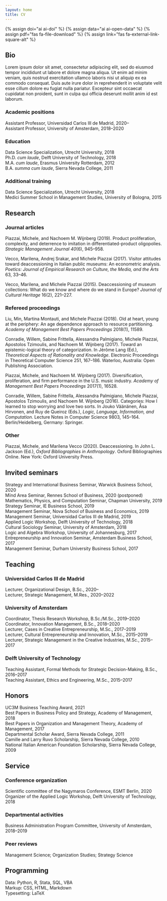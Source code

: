 ```yaml
---
layout: home
title: CV
---
```


{% assign doi="ai ai-doi" %}
{% assign data="ai ai-open-data" %}
{% assign pdf="fas fa-file-download" %}
{% assign link="fas fa-external-link-square-alt" %}

## Bio

Lorem ipsum dolor sit amet, consectetur adipiscing elit, sed do eiusmod tempor incididunt ut labore et dolore magna aliqua. Ut enim ad minim veniam, quis nostrud exercitation ullamco laboris nisi ut aliquip ex ea commodo consequat. Duis aute irure dolor in reprehenderit in voluptate velit esse cillum dolore eu fugiat nulla pariatur. Excepteur sint occaecat cupidatat non proident, sunt in culpa qui officia deserunt mollit anim id est laborum.

### Academic positions

Assistant Professor, Universidad Carlos III de Madrid, 2020–  
Assistant Professor, University of Amsterdam, 2018–2020

### Education

Data Science Specialization, Utrecht University, 2018  
Ph.D. _cum laude_, Delft University of Technology, 2018  
M.A. _cum laude_, Erasmus University Rotterdam, 2012  
B.A. _summa cum laude_, Sierra Nevada College, 2011

### Additional training

Data Science Specialization, Utrecht University, 2018  
Medici Summer School in Management Studies, University of Bologna, 2015

## Research <a id="research"></a>

### Journal articles

Piazzai, Michele, and Nachoem M. Wijnberg (2019). Product proliferation, complexity, and deterrence to imitation in differentiated-product oligopolies. _Strategic Management Journal 40_(6), 945–958.
<a href="https://doi.org/10.1002/smj.3002" class="{{ doi }}" title="DOI" id="icon"></a> <a href="https://github.com/piazzai/smj-18-19552" class="{{ data }}" title="Data" id="icon"></a> <a href="https://onlinelibrary.wiley.com/doi/pdfdirect/10.1002/smj.3002?download=true" class="{{ pdf }}" title="PDF" id="icon"></a>

Vecco, Marilena, Andrej Srakar, and Michele Piazzai (2017). Visitor attitudes toward deaccessioning in Italian public museums: An econometric analysis. _Poetics: Journal of Empirical Research on Culture, the Media, and the Arts_ 63, 33–46. <a href="https://doi.org/10.1016/j.poetic.2017.05.001" class="{{ doi }}" title="DOI" id="icon"></a>

Vecco, Marilena, and Michele Piazzai (2015). Deaccessioning of museum collections: What do we know and where do we stand in Europe? _Journal of Cultural Heritage_ 16(2), 221–227. <a href="https://doi.org/10.1016/j.culher.2014.03.007" class="{{ doi }}" title="DOI" id="icon"></a>

### Refereed proceedings

Liu, Min, Martina Montauti, and Michele Piazzai (2018). Old at heart, young at the periphery: An age dependence approach to resource partitioning. _Academy of Management Best Papers Proceedings_ 2018(1), 11589. <a href="https://doi.org/10.5465/ambpp.2018.31" class="{{ doi }}" title="DOI" id="icon"></a>

Conradie, Willem, Sabine Frittella, Alessandra Palmigiano, Michele Piazzai, Apostolos Tzimoulis, and Nachoem M. Wijnberg (2017). Toward an epistemic-logical theory of categorization. In Jérôme Lang (Ed.), _Theoretical Aspects of Rationality and Knowledge_. Electronic Proceedings in Theoretical Computer Science 251, 167–186. Waterloo, Australia: Open Publishing Association. <a href="https://doi.org/10.4204/eptcs.251.12" class="{{ doi }}" title="DOI" id="icon"></a> <a href="https://arxiv.org/pdf/1707.08743.pdf" class="{{ pdf }}" title="PDF" id="icon"></a>

Piazzai, Michele, and Nachoem M. Wijnberg (2017). Diversification, proliferation, and firm performance in the U.S. music industry. _Academy of Management Best Papers Proceedings_ 2017(1), 16528. <a href="https://doi.org/10.5465/ambpp.2017.29" class="{{ doi }}" title="DOI" id="icon"></a>

Conradie, Willem, Sabine Frittella, Alessandra Palmigiano, Michele Piazzai, Apostolos Tzimoulis, and Nachoem M. Wijnberg (2016). Categories: How I learned to stop worrying and love two sorts. In Jouko Väänänen, Åsa Hirvonen, and Ruy de Queiroz (Eds.), _Logic, Language, Information, and Computation_. Lecture Notes in Computer Science 9803, 145–164. Berlin/Heidelberg, Germany: Springer. <a href="https://doi.org/10.1007/978-3-662-52921-8_10" class="{{ doi }}" title="DOI" id="icon"></a> <a href="https://arxiv.org/pdf/1604.00777.pdf" class="{{ pdf }}" title="PDF" id="icon"></a>

### Other

Piazzai, Michele, and Marilena Vecco (2020). Deaccessioning. In John L. Jackson (Ed.), _Oxford Bibliographies in Anthropology_. Oxford Bibliographies Online. New York: Oxford University Press. <a href="https://doi.org/10.1093/obo/9780199766567-0246" class="{{ doi }}" title="DOI" id="icon"></a>

## Invited seminars

Strategy and International Business Seminar, Warwick Business School, 2020  
Mïnd Area Seminar, Rennes School of Business, 2020 (postponed)  
Mathematics, Physics, and Computation Seminar, Chapman University, 2019  
Strategy Seminar, IE Business School, 2019  
Management Seminar, Nova School of Business and Economics, 2019  
Management Seminar, Universidad Carlos III de Madrid, 2019  
Applied Logic Workshop, Delft University of Technology, 2018  
Cultural Sociology Seminar, University of Amsterdam, 2018  
Logic and Algebra Workshop, University of Johannesburg, 2017  
Entrepreneurship and Innovation Seminar, Amsterdam Business School, 2017  
Management Seminar, Durham University Business School, 2017

## Teaching <a id="teaching"></a>

### Universidad Carlos III de Madrid

Lecturer, Organizational Design, B.Sc., 2020–  
Lecturer, Strategic Management, M.Res., 2020–2022

### University of Amsterdam

Coordinator, Thesis Research Workshop, B.Sc./M.Sc., 2019–2020  
Coordinator, Innovation Management, B.Sc., 2018–2020  
Lecturer, Cases in Creative Entrepreneurship, M.Sc., 2017–2019  
Lecturer, Cultural Entrepreneurship and Innovation, M.Sc., 2015–2019  
Lecturer, Strategic Management in the Creative Industries, M.Sc., 2015–2017

### Delft University of Technology

Teaching Assistant, Formal Methods for Strategic Decision-Making, B.Sc., 2016–2017  
Teaching Assistant, Ethics and Engineering, M.Sc., 2015–2017

## Honors

UC3M Business Teaching Award, 2021 &nbsp;<a href="https://business.uc3m.es/en/news/noticia/310" class="{{ link }}" title="Link" id="icon"></a>  
Best Papers in Business Policy and Strategy, Academy of Management, 2018  
Best Papers in Organization and Management Theory, Academy of Management, 2017  
Departmental Scholar Award, Sierra Nevada College, 2011  
Camille and Larry Ruvo Scholarship, Sierra Nevada College, 2010  
National Italian American Foundation Scholarship, Sierra Nevada College, 2009

## Service

### Conference organization

Scientific committee of the Nagymaros Conference, ESMT Berlin, 2020  
Organizer of the Applied Logic Workshop, Delft University of Technology, 2018

### Departmental activities

Business Administration Program Committee, University of Amsterdam, 2018–2019

### Peer reviews

Management Science; Organization Studies; Strategy Science

## Programming

Data: Python, R, Stata, SQL, VBA  
Markup: CSS, HTML, Markdown  
Typesetting: LaTeX
